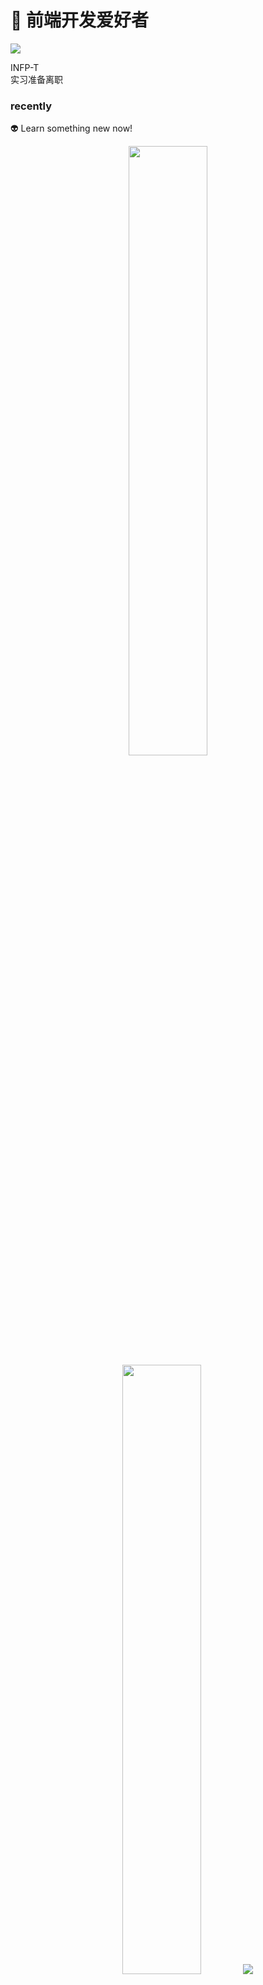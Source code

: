 # :egg: 前端开发爱好者
![](https://komarev.com/ghpvc/?username=quirkybird)

INFP-T  
实习准备离职
### recently
:alien: Learn something new now!

<p align="center">
  <img height="50%" width="auto" src ="https://github-readme-stats.vercel.app/api?username=quirkybird&show_icons=true&count_private=true&theme=darcula&hide_border=true&hide=issues,contribs&bg_color=00000000">
  <img height="50%" width="auto" src ="https://github-readme-stats.vercel.app/api/top-langs/?username=quirkybird&layout=compact&hide_border=true&theme=darcula&bg_color=00000000&langs_count=6&hide=jupyter%20notebook,tex,css,php&exclude_repo=Pacman-AI">
  <img src ="https://github-readme-streak-stats.herokuapp.com?user=quirkybird&theme=darcula&hide_border=true&background=FFFFFF00">
</p>
